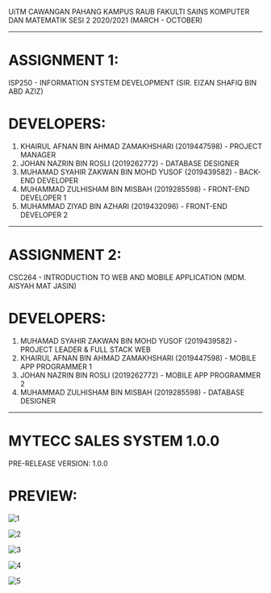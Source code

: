 UiTM CAWANGAN PAHANG KAMPUS RAUB
FAKULTI SAINS KOMPUTER DAN MATEMATIK
SESI 2 2020/2021 (MARCH - OCTOBER)

---

# ASSIGNMENT 1:

ISP250 - INFORMATION SYSTEM DEVELOPMENT (SIR. EIZAN SHAFIQ BIN ABD AZIZ)

# DEVELOPERS:

1. KHAIRUL AFNAN BIN AHMAD ZAMAKHSHARI (2019447598) - PROJECT MANAGER
2. JOHAN NAZRIN BIN ROSLI (2019262772) - DATABASE DESIGNER
3. MUHAMAD SYAHIR ZAKWAN BIN MOHD YUSOF (2019439582) - BACK-END DEVELOPER
4. MUHAMMAD ZULHISHAM BIN MISBAH (2019285598) - FRONT-END DEVELOPER 1
5. MUHAMMAD ZIYAD BIN AZHARI (2019432096) - FRONT-END DEVELOPER 2

---

# ASSIGNMENT 2:

CSC264 - INTRODUCTION TO WEB AND MOBILE APPLICATION (MDM. AISYAH MAT JASIN)

# DEVELOPERS:

1. MUHAMAD SYAHIR ZAKWAN BIN MOHD YUSOF (2019439582) - PROJECT LEADER & FULL STACK WEB
2. KHAIRUL AFNAN BIN AHMAD ZAMAKHSHARI (2019447598) - MOBILE APP PROGRAMMER 1
3. JOHAN NAZRIN BIN ROSLI (2019262772) - MOBILE APP PROGRAMMER 2
4. MUHAMMAD ZULHISHAM BIN MISBAH (2019285598) - DATABASE DESIGNER

---

# MYTECC SALES SYSTEM 1.0.0

PRE-RELEASE VERSION: 1.0.0

# PREVIEW:

![1](https://user-images.githubusercontent.com/74871953/126875275-59e96c4e-ea5a-485a-bdc8-2c61c5e64b53.png)

![2](https://user-images.githubusercontent.com/74871953/126875309-d1f14d9e-238d-4631-994f-45c7c99f5ded.png)

![3](https://user-images.githubusercontent.com/74871953/126875315-2a17dbc5-6170-46cf-87d6-baf91b40a903.png)

![4](https://user-images.githubusercontent.com/74871953/126875319-1f7e35bb-f880-4715-9a66-bd2b122f2353.png)

![5](https://user-images.githubusercontent.com/74871953/126875322-0bd2be59-eccc-4558-bdaf-380f8e105e40.png)

